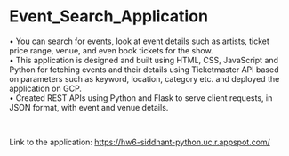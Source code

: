# Event_Search_Application

• You can search for events, look at event details such as artists, ticket price range, venue, and even book tickets for the show. 
<br>
• This application is designed and built using HTML, CSS, JavaScript and Python for fetching events and their details using Ticketmaster API based on parameters such as keyword, location, category etc. and deployed the application on GCP.
<br>
• Created REST APIs using Python and Flask to serve client requests, in JSON format, with event and venue details.

<br>

Link to the application: https://hw6-siddhant-python.uc.r.appspot.com/

